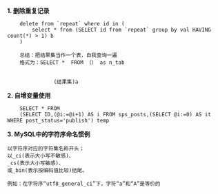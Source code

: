 
 **1\. 删除重复记录** 
``` 
    delete from `repeat` where id in (
        select * from (SELECT id from `repeat` group by val HAVING count(*) > 1) b
    )
    
    总结：把结果集当作一个表，自我查询一遍
    格式为：SELECT *  FROM （） as n_tab
 
 ```
   
                   (结果集)a
  **2\. 自增变量使用** 
 ``` 
     SELECT * FROM
     (SELECT ID,(@i:=@i+1) AS i FROM sps_posts,(SELECT @i:=0) AS it WHERE post_status='publish') temp
 
  ```
**3\. MySQL中的字符序命名惯例** 


    以字符序对应的字符集名称开头；
    以_ci(表示大小写不敏感)、
    _cs(表示大小写敏感)、
    或_bin(表示按编码值比较)结尾。
    
    例如：在字符序“utf8_general_ci”下，字符“a”和“A”是等价的
    